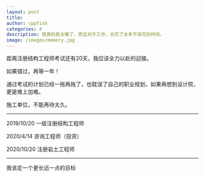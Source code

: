 ```yaml
---
layout: post
title: 
author: cppfish
categories: #
description: 我真的是太懒了，而且对于工作，也花了太多不该花的时间。
image: /images/memory.jpg
---
```



距离注册结构工程师考试还有20天，我应该全力以赴的迎接。

如果错过，再等一年！

通过考试的计划已经一拖再拖了，也耽误了自己的职业规划，如果再想到设计院，更是难上加难。

施工单位，不能再待太久。

------

2019/10/20 一级注册结构工程师

2020/4/14 咨询工程师（投资）

2020/10/20 注册岩土工程师


------

我该定一个更长远一点的目标



